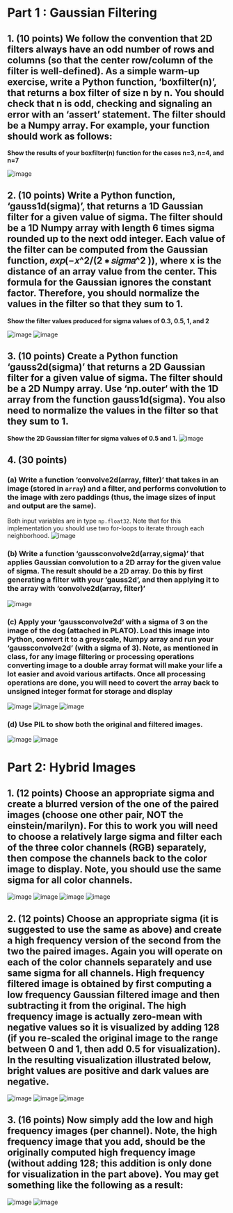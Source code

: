 # Part 1 : Gaussian Filtering
## 1. (10 points) We follow the convention that 2D filters always have an odd number of rows and columns (so that the center row/column of the filter is well-defined). As a simple warm-up exercise, write a Python function, ‘boxfilter(n)’, that returns a box filter of size n by n. You should check that n is odd, checking and signaling an error with an ‘assert’ statement. The filter should be a Numpy array. For example, your function should work as follows:
**Show the results of your boxfilter(n) function for the cases n=3, n=4, and n=7**

![image](https://user-images.githubusercontent.com/38696775/116166107-35f22180-a738-11eb-8805-7e01defbab00.png)


## 2. (10 points) Write a Python function, ‘gauss1d(sigma)’, that returns a 1D Gaussian filter for a given value of sigma. The filter should be a 1D Numpy array with length 6 times sigma rounded up to the next odd integer. Each value of the filter can be computed from the Gaussian function, 𝑒𝑥𝑝(−𝑥^2/(2 ∗ 𝑠𝑖𝑔𝑚𝑎^2 )), where x is the distance of an array value from the center. This formula for the Gaussian ignores the constant factor. Therefore, you should normalize the values in the filter so that they sum to 1.
**Show the filter values produced for sigma values of 0.3, 0.5, 1, and 2**
 
![image](https://user-images.githubusercontent.com/38696775/116166113-3b4f6c00-a738-11eb-9d6f-b4a1d91fccc0.png)
![image](https://user-images.githubusercontent.com/38696775/116166118-3e4a5c80-a738-11eb-9e5f-4560da171157.png)






## 3. (10 points) Create a Python function ‘gauss2d(sigma)’ that returns a 2D Gaussian filter for a given value of sigma. The filter should be a 2D Numpy array. Use ‘np.outer‘ with the 1D array from the function gauss1d(sigma). You also need to normalize the values in the filter so that they sum to 1. 
**Show the 2D Gaussian filter for sigma values of 0.5 and 1.**
![image](https://user-images.githubusercontent.com/38696775/116166169-63d76600-a738-11eb-897b-66df2dbc4e3f.png)


## 4. (30 points) 
### (a) Write a function ‘convolve2d(array, filter)’ that takes in an image (stored in `array`) and a filter, and performs convolution to the image with zero paddings (thus, the image sizes of input and output are the same). 
Both input variables are in type `np.float32`. Note that for this implementation you should use two for-loops to iterate through each neighborhood.
![image](https://user-images.githubusercontent.com/38696775/116166191-6df96480-a738-11eb-9f4d-b7a3b0de902f.png)



### (b) Write a function ‘gaussconvolve2d(array,sigma)’ that applies Gaussian convolution to a 2D array for the given value of sigma. The result should be a 2D array. Do this by first generating a filter with your ‘gauss2d’, and then applying it to the array with ‘convolve2d(array, filter)’
 ![image](https://user-images.githubusercontent.com/38696775/116166197-72be1880-a738-11eb-8efc-0bc2b3beebcd.png)




### (c) Apply your ‘gaussconvolve2d’ with a sigma of 3 on the image of the dog (attached in PLATO). Load this image into Python, convert it to a greyscale, Numpy array and run your ‘gaussconvolve2d’ (with a sigma of 3). Note, as mentioned in class, for any image filtering or processing operations converting image to a double array format will make your life a lot easier and avoid various artifacts. Once all processing operations are done, you will need to covert the array back to unsigned integer format for storage and display
![image](https://user-images.githubusercontent.com/38696775/116166205-76ea3600-a738-11eb-9219-13daa18faf1d.png)
![image](https://user-images.githubusercontent.com/38696775/116166210-7b165380-a738-11eb-9517-a860014ec2ad.png)
![image](https://user-images.githubusercontent.com/38696775/116166216-7e114400-a738-11eb-95b8-255922689463.png)



### (d) Use PIL to show both the original and filtered images.
 ![image](https://user-images.githubusercontent.com/38696775/116166221-81a4cb00-a738-11eb-8e93-4aeb58d288bd.png)
![image](https://user-images.githubusercontent.com/38696775/116166223-84072500-a738-11eb-903e-810a60ab2b2b.png)











# Part 2: Hybrid Images
## 1. (12 points) Choose an appropriate sigma and create a blurred version of the one of the paired images (choose one other pair, NOT the einstein/marilyn). For this to work you will need to choose a relatively large sigma and filter each of the three color channels (RGB) separately, then compose the channels back to the color image to display. Note, you should use the same sigma for all color channels.
![image](https://user-images.githubusercontent.com/38696775/116166232-879aac00-a738-11eb-867d-5dc923d45753.png)
![image](https://user-images.githubusercontent.com/38696775/116166238-89fd0600-a738-11eb-88c4-af43c724e757.png)
![image](https://user-images.githubusercontent.com/38696775/116166243-8cf7f680-a738-11eb-9b36-0a9e77d0d857.png)
![image](https://user-images.githubusercontent.com/38696775/116166266-9aad7c00-a738-11eb-84b7-b89cd762b7b2.png)




## 2. (12 points) Choose an appropriate sigma (it is suggested to use the same as above) and create a high frequency version of the second from the two the paired images. Again you will operate on each of the color channels separately and use same sigma for all channels. High frequency filtered image is obtained by first computing a low frequency Gaussian filtered image and then subtracting it from the original. The high frequency image is actually zero-mean with negative values so it is visualized by adding 128 (if you re-scaled the original image to the range between 0 and 1, then add 0.5 for visualization). In the resulting visualization illustrated below, bright values are positive and dark values are negative.

![image](https://user-images.githubusercontent.com/38696775/116166273-9da86c80-a738-11eb-94bc-e51606442724.png)
![image](https://user-images.githubusercontent.com/38696775/116166278-a00ac680-a738-11eb-9992-86daf22890f1.png)
![image](https://user-images.githubusercontent.com/38696775/116166288-a5681100-a738-11eb-9aea-be087661927f.png)


## 3. (16 points) Now simply add the low and high frequency images (per channel). Note, the high frequency image that you add, should be the originally computed high frequency image (without adding 128; this addition is only done for visualization in the part above). You may get something like the following as a result:
 
![image](https://user-images.githubusercontent.com/38696775/116166347-bf095880-a738-11eb-9387-ba870f09d4c0.png)
![image](https://user-images.githubusercontent.com/38696775/116166356-c3ce0c80-a738-11eb-9f8b-afc4bf4d057e.png)

